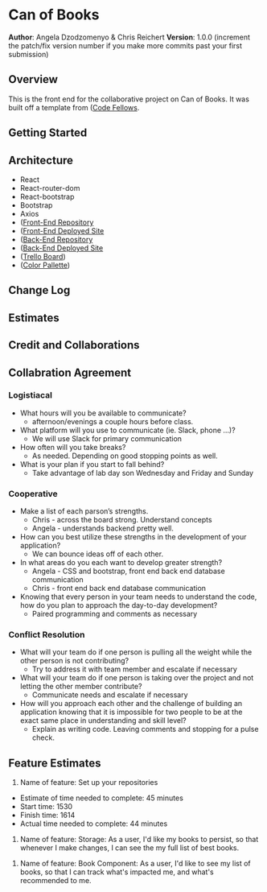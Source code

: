 # Can of Books

**Author**: Angela Dzodzomenyo & Chris Reichert
**Version**: 1.0.0 (increment the patch/fix version number if you make more commits past your first submission)

## Overview
This is the front end for the collaborative project on Can of Books. It was built off a template from ([Code Fellows](https://github.com/codefellows/can-of-books-frontend-template).

## Getting Started

<!-- What are the steps that a user must take in order to build this app on their own machine and get it running? -->

## Architecture
* React
* React-router-dom
* React-bootstrap
* Bootstrap
* Axios
* ([Front-End Repository](https://github.com/reichertc2/can-of-books)
* ([Front-End Deployed Site](https://reichertc2-can-of-books.netlify.app/)
* ([Back-End Repository](https://github.com/AngelaDzodzomenyo/can-of-books-backend.git)
* ([Back-End Deployed Site](https://can-of-books-backend01.herokuapp.com/)
* ([Trello Board](https://trello.com/c/cRVgbD8L/5-1-set-up-your-repositories))
* ([Color Pallette](https://coolors.co/db2b39-29335c-f3a712-f0cea0-534d41))
<!-- Provide a detailed description of the application design. What technologies (languages, libraries, etc) you're using, and any other relevant design information. -->

## Change Log

<!-- Use this area to document the iterative changes made to your application as each feature is successfully implemented. Use time stamps. Here's an example:

01-01-2001 4:59pm - Application now has a fully-functional express server, with a GET route for the location resource. -->

## Estimates
<!-- See below -->

## Credit and Collaborations
<!-- Give credit (and a link) to other people or resources that helped you build this application. -->

## Collabration Agreement

### Logistiacal
* What hours will you be available to communicate?
    * afternoon/evenings a couple hours before class. 
* What platform will you use to communicate (ie. Slack, phone …)?
    * We will use Slack for primary communication
* How often will you take breaks?
    * As needed. Depending on good stopping points as well. 
* What is your plan if you start to fall behind?
    * Take advantage of lab day son Wednesday and Friday and Sunday
### Cooperative
* Make a list of each parson’s strengths.
    * Chris - across the board strong. Understand concepts
    * Angela - understands backend pretty well. 
* How can you best utilize these strengths in the development of your application?
    * We can bounce ideas off of each other. 
* In what areas do you each want to develop greater strength?
    * Angela - CSS and bootstrap, front end back end database communication
    * Chris - front end back end database communication 
* Knowing that every person in your team needs to understand the code, how do you plan to approach the day-to-day development?
    * Paired programming and comments as necessary 
### Conflict Resolution
* What will your team do if one person is pulling all the weight while the other person is not contributing?
    * Try to address it with team member and escalate if necessary 
* What will your team do if one person is taking over the project and not letting the other member contribute?
    * Communicate needs and escalate if necessary 
* How will you approach each other and the challenge of building an application knowing that it is impossible for two people to be at the exact same place in understanding and skill level?
    * Explain as writing code. Leaving comments and stopping for a pulse check. 

## Feature Estimates

1. Name of feature: Set up your repositories
* Estimate of time needed to complete: 45 minutes
* Start time: 1530
* Finish time: 1614
* Actual time needed to complete: 44 minutes
1. Name of feature:  Storage: As a user, I'd like my books to persist, so that whenever I make changes, I can see the my full list of best books.
<!-- * Estimate of time needed to complete: 45 minutes
* Start time: 2230
* Finish time: 2335
* Actual time needed to complete: 1 hour 5 minutes -->
1. Name of feature: Book Component: As a user, I'd like to see my list of books, so that I can track what's impacted me, and what's recommended to me.
<!-- * Estimate of time needed to complete: 45 minutes
* Start time: 2230
* Finish time: 2335
* Actual time needed to complete: 1 hour 5 minutes -->

